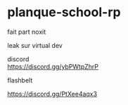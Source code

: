 # planque-school-rp

 fait part noxit 


 
 leak sur virtual dev

 
 discord         
 https://discord.gg/ybPWtpZhrP
 
 
 flashbelt 
 
 https://discord.gg/PtXee4aqx3 
